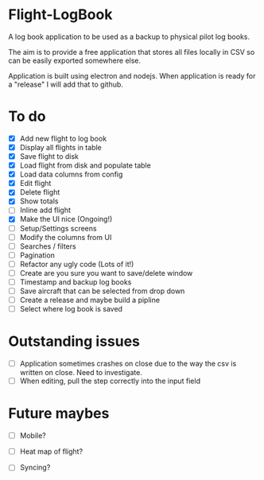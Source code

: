 # Flight-LogBook
A log book application to be used as a backup to physical pilot log books.

The aim is to provide a free application that stores all files locally in CSV so can be easily exported somewhere else.

Application is built using electron and nodejs. When application is ready for a "release" I will add that to github. 

# To do
- [x] Add new flight to log book
- [x] Display all flights in table
- [x] Save flight to disk
- [x] Load flight from disk and populate table
- [x] Load data columns from config
- [x] Edit flight
- [x] Delete flight
- [x] Show totals
- [ ] Inline add flight
- [x] Make the UI nice (Ongoing!)
- [ ] Setup/Settings screens
- [ ] Modify the columns from UI
- [ ] Searches / filters
- [ ] Pagination
- [ ] Refactor any ugly code (Lots of it!)
- [ ] Create are you sure you want to save/delete window
- [ ] Timestamp and backup log books
- [ ] Save aircraft that can be selected from drop down
- [ ] Create a release and maybe build a pipline
- [ ] Select where log book is saved

# Outstanding issues
- [ ] Application sometimes crashes on close due to the way the csv is written on close. Need to investigate.
- [ ] When editing, pull the step correctly into the input field

# Future maybes
- [ ] Mobile?
- [ ] Heat map of flight?
- [ ] Syncing?


